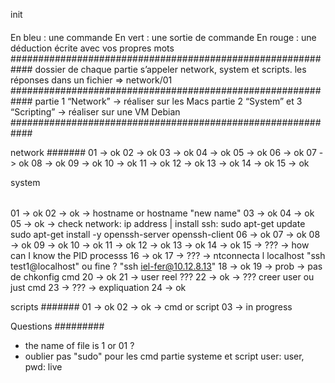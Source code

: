 init
####
En bleu : une commande
En vert : une sortie de commande
En rouge : une déduction écrite avec vos propres mots
############################################################
dossier de chaque partie 
s’appeler network, system et scripts. 
les réponses dans un fichier => network/01
############################################################
partie 1 “Network” -> réaliser sur les Macs
partie 2 “System” et 3 “Scripting” -> réaliser sur une VM Debian
############################################################

network
#######
01 -> ok
02 -> ok
03 -> ok
04 -> ok
05 -> ok
06 -> ok
07 -> ok
08 -> ok
09 -> ok
10 -> ok
11 -> ok
12 -> ok
13 -> ok
14 -> ok
15 -> ok

system
######
01 -> ok
02 -> ok -> hostname or hostname "new name"
03 -> ok
04 -> ok
05 -> ok -> check network: ip address | install ssh: 
sudo apt-get update
sudo apt-get install -y openssh-server openssh-client
06 -> ok
07 -> ok
08 -> ok
09 -> ok
10 -> ok
11 -> ok
12 -> ok
13 -> ok
14 -> ok
15 -> ??? -> how can I know the PID processs
16 -> ok
17 -> ??? -> ntconnecta l localhost "ssh test1@localhost" ou fine ? "ssh iel-fer@10.12.8.13"
18 -> ok
19 -> prob -> pas de chkonfig cmd
20 -> ok
21 -> user reel ???
22 -> ok -> ??? creer user ou just cmd
23 -> ??? -> expliquation
24 -> ok

scripts
#######
01 -> ok
02 -> ok -> cmd or script
03 -> in progress

Questions
#########
* the name of file is 1 or 01 ?
* oublier pas "sudo" pour les cmd partie systeme et script
user: user, pwd: live

